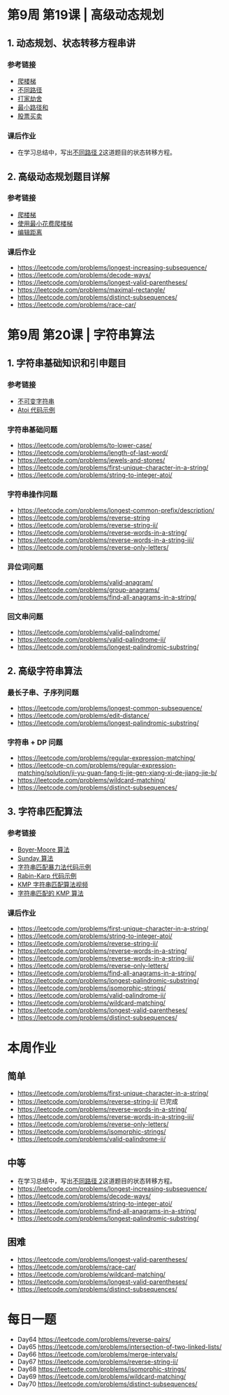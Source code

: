 # 第9周 第19课 | 高级动态规划

## 1. 动态规划、状态转移方程串讲

### 参考链接
- [爬楼梯](https://leetcode.com/problems/climbing-stairs/)
- [不同路径](https://leetcode.com/problems/unique-paths/)
- [打家劫舍](https://leetcode.com/problems/house-robber/)
- [最小路径和](https://leetcode.com/problems/minimum-path-sum/)
- [股票买卖](https://leetcode.com/problems/best-time-to-buy-and-sell-stock/)
    
### 课后作业
- 在学习总结中，写出[不同路径 2](https://leetcode.com/problems/unique-paths-ii/)这道题目的状态转移方程。

## 2. 高级动态规划题目详解

### 参考链接
- [爬楼梯](https://leetcode.com/problems/climbing-stairs/)
- [使用最小花费爬楼梯](https://leetcode.com/problems/min-cost-climbing-stairs/)
- [编辑距离](https://leetcode.com/problems/edit-distance/)

### 课后作业
- https://leetcode.com/problems/longest-increasing-subsequence/
- https://leetcode.com/problems/decode-ways/
- https://leetcode.com/problems/longest-valid-parentheses/
- https://leetcode.com/problems/maximal-rectangle/
- https://leetcode.com/problems/distinct-subsequences/
- https://leetcode.com/problems/race-car/

# 第9周 第20课 | 字符串算法

## 1. 字符串基础知识和引申题目

### 参考链接
- [不可变字符串](https://lemire.me/blog/2017/07/07/are-your-strings-immutable/)
- [Atoi 代码示例](https://shimo.im/docs/5kykuLmt7a4DdjSP/read)

### 字符串基础问题
- https://leetcode.com/problems/to-lower-case/
- https://leetcode.com/problems/length-of-last-word/
- https://leetcode.com/problems/jewels-and-stones/
- https://leetcode.com/problems/first-unique-character-in-a-string/
- https://leetcode.com/problems/string-to-integer-atoi/

### 字符串操作问题
- https://leetcode.com/problems/longest-common-prefix/description/
- https://leetcode.com/problems/reverse-string
- https://leetcode.com/problems/reverse-string-ii/
- https://leetcode.com/problems/reverse-words-in-a-string/
- https://leetcode.com/problems/reverse-words-in-a-string-iii/
- https://leetcode.com/problems/reverse-only-letters/

### 异位词问题
- https://leetcode.com/problems/valid-anagram/
- https://leetcode.com/problems/group-anagrams/
- https://leetcode.com/problems/find-all-anagrams-in-a-string/

### 回文串问题
- https://leetcode.com/problems/valid-palindrome/
- https://leetcode.com/problems/valid-palindrome-ii/
- https://leetcode.com/problems/longest-palindromic-substring/

## 2. 高级字符串算法

### 最长子串、子序列问题
- https://leetcode.com/problems/longest-common-subsequence/
- https://leetcode.com/problems/edit-distance/
- https://leetcode.com/problems/longest-palindromic-substring/

### 字符串 + DP 问题
- https://leetcode.com/problems/regular-expression-matching/
- https://leetcode-cn.com/problems/regular-expression-matching/solution/ji-yu-guan-fang-ti-jie-gen-xiang-xi-de-jiang-jie-b/
- https://leetcode.com/problems/wildcard-matching/
- https://leetcode.com/problems/distinct-subsequences/

## 3. 字符串匹配算法

### 参考链接
- [Boyer-Moore 算法](https://www.ruanyifeng.com/blog/2013/05/boyer-moore_string_search_algorithm.html)
- [Sunday 算法](https://blog.csdn.net/u012505432/article/details/52210975)
- [字符串匹配暴力法代码示例](https://shimo.im/docs/8G0aJqNL86wWrPUE)
- [Rabin-Karp 代码示例](https://shimo.im/docs/1wnsM7eaZ6Ab9j9M)
- [KMP 字符串匹配算法视频](https://www.bilibili.com/video/av11866460?from=search&seid=17425875345653862171)
- [字符串匹配的 KMP 算法](http://www.ruanyifeng.com/blog/2013/05/Knuth%E2%80%93Morris%E2%80%93Pratt_algorithm.html)

### 课后作业
- https://leetcode.com/problems/first-unique-character-in-a-string/
- https://leetcode.com/problems/string-to-integer-atoi/
- https://leetcode.com/problems/reverse-string-ii/
- https://leetcode.com/problems/reverse-words-in-a-string/
- https://leetcode.com/problems/reverse-words-in-a-string-iii/
- https://leetcode.com/problems/reverse-only-letters/
- https://leetcode.com/problems/find-all-anagrams-in-a-string/
- https://leetcode.com/problems/longest-palindromic-substring/
- https://leetcode.com/problems/isomorphic-strings/
- https://leetcode.com/problems/valid-palindrome-ii/
- https://leetcode.com/problems/wildcard-matching/
- https://leetcode.com/problems/longest-valid-parentheses/
- https://leetcode.com/problems/distinct-subsequences/

# 本周作业

## 简单
- https://leetcode.com/problems/first-unique-character-in-a-string/
- https://leetcode.com/problems/reverse-string-ii/ 已完成
- https://leetcode.com/problems/reverse-words-in-a-string/
- https://leetcode.com/problems/reverse-words-in-a-string-iii/
- https://leetcode.com/problems/reverse-only-letters/
- https://leetcode.com/problems/isomorphic-strings/
- https://leetcode.com/problems/valid-palindrome-ii/

## 中等
- 在学习总结中，写出[不同路径 2](https://leetcode.com/problems/unique-paths-ii/)这道题目的状态转移方程。
- https://leetcode.com/problems/longest-increasing-subsequence/
- https://leetcode.com/problems/decode-ways/
- https://leetcode.com/problems/string-to-integer-atoi/
- https://leetcode.com/problems/find-all-anagrams-in-a-string/
- https://leetcode.com/problems/longest-palindromic-substring/

## 困难
- https://leetcode.com/problems/longest-valid-parentheses/
- https://leetcode.com/problems/race-car/
- https://leetcode.com/problems/wildcard-matching/
- https://leetcode.com/problems/longest-valid-parentheses/
- https://leetcode.com/problems/distinct-subsequences/

# 每日一题
- Day64 https://leetcode.com/problems/reverse-pairs/
- Day65 https://leetcode.com/problems/intersection-of-two-linked-lists/
- Day66 https://leetcode.com/problems/merge-intervals/
- Day67 https://leetcode.com/problems/reverse-string-ii/
- Day68 https://leetcode.com/problems/isomorphic-strings/
- Day69 https://leetcode.com/problems/wildcard-matching/
- Day70 https://leetcode.com/problems/distinct-subsequences/
